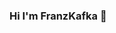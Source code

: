 ### Hi I'm FranzKafka 👋

<!--
**FranzKafka66/FranzKafka66** is a ✨ _special_ ✨ repository because its `README.md` (this file) appears on your GitHub profile.

Here are some ideas to get you started:

- 🔭 I’m currently working on Android/Linux Platform
- 🌱 I’m currently learning Go,Shell and Python
- 👯 I’m looking to collaborate on Telegram and Github
- 🤔 I’m looking for help with Making Money
- 💬 Ask me about anything you want If I know
- 📫 How to reach me: ccjdyx@163.com
- 😄 Pronouns: Nothing
- ⚡ Fun fact: Reading,Coding,Music
- 💬 Be free to ask me about anything here.
-->
